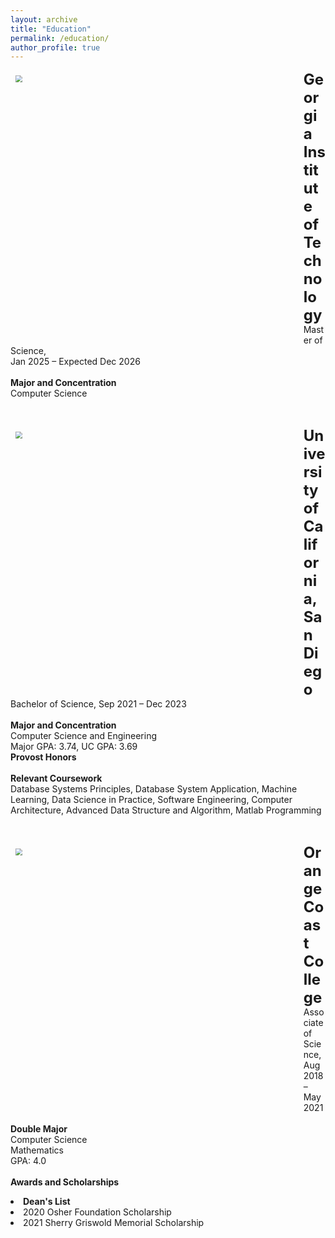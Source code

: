 ```yaml
---
layout: archive
title: "Education"
permalink: /education/
author_profile: true
---
```

<div>
<p>
  <img src="https://today.ucsd.edu/news_uploads/big_29751174808_84979e38b9_z.jpg" style="zoom:70%;  
            float:left; padding:0.7em" width="650" height="600"/>
  <b><font size="5">Georgia Institute of Technology</font></b>  <br>
  Master of Science,<br> Jan 2025 – Expected Dec 2026
  <br><br>
  <b>Major and Concentration</b>  <br>
  Computer Science
  <br>
</p>
</div>
<br>
<div>
<p>
  <img src="https://today.ucsd.edu/news_uploads/big_29751174808_84979e38b9_z.jpg" style="zoom:70%;  
            float:left; padding:0.7em" width="650" height="600"/>
  <b><font size="5">University of California, San Diego</font></b>  <br>
  Bachelor of Science, Sep 2021 – Dec 2023
  <br><br>
  <b>Major and Concentration</b>  <br>
  Computer Science and Engineering
  <br>Major GPA: 3.74, UC GPA: 3.69
  <br><b>Provost Honors</b>
  <br><br>
  <b>Relevant Coursework</b>  <br>
  Database Systems Principles, Database System Application,
  Machine Learning, Data Science in Practice, Software Engineering,
  Computer Architecture, Advanced Data Structure and Algorithm,
  Matlab Programming
</p>
</div>
<br>
<div>
<p>
  <img src="https://images.shiksha.com/mediadata/images/1547122116phps8rUv2.jpeg" style="zoom:70%;  
            float:left; padding:0.7em" width="650" height="600"/>
  <b><font size="5">Orange Coast College</font></b>  <br>
  Associate of Science, Aug 2018 – May 2021
  <br><br>
  <b>Double Major</b>  <br>
  Computer Science<br>
  Mathematics                 
  <br>GPA: 4.0
  <br><br>
  <b>Awards and Scholarships</b>
  <li><strong>Dean's List</strong><br></li>
  <li>2020 Osher Foundation Scholarship</li>
  <li>2021 Sherry Griswold Memorial Scholarship</li>
</p>
</div>